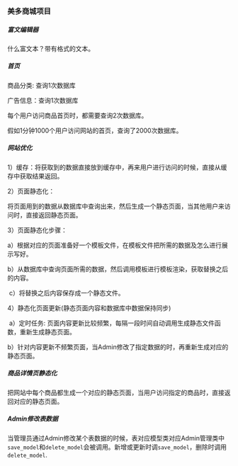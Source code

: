 ### 美多商城项目

##### 富文编辑器

什么富文本？带有格式的文本。

##### 首页

商品分类: 查询1次数据库

广告信息：查询1次数据库

每个用户访问商品首页时，都需要查询2次数据库。

假如1分钟1000个用户访问网站的首页，查询了2000次数据库。

##### 网站优化

1）缓存：将获取到的数据直接放到缓存中，再来用户进行访问的时候，直接从缓存中获取结果返回。

2）页面静态化：

​	将页面用到的数据从数据库中查询出来，然后生成一个静态页面，当其他用户来访问时，直接返回静态页面。

3）页面静态化步骤：

​	a）根据对应的页面准备好一个模板文件，在模板文件把所需的数据及怎么进行展示写好。	

​	b）从数据库中查询页面所需的数据，然后调用模板进行模板渲染，获取替换之后的内容。

​	c）将替换之后内容保存成一个静态文件。

4）静态化页面更新(静态页面内容和数据库中数据保持同步)

​	a）定时任务: 页面内容更新比较频繁，每隔一段时间自动调用生成静态文件函数，重新生成静态页面。

​	b）针对内容更新不频繁页面，当Admin修改了指定数据的时，再重新生成对应的静态页面。

##### 商品详情页静态化

把网站中每个商品都生成一个对应的静态页面，当用户访问指定的商品时，直接返回对应的静态页面。

##### Admin修改表数据

当管理员通过Admin修改某个表数据的时候，表对应模型类对应Admin管理类中`save_model`和`delete_model`会被调用。新增或更新时调`save_model`，删除时调用`delete_model`.



